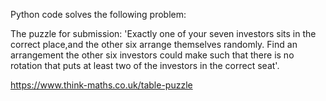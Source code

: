 Python code solves the following problem:

The puzzle for submission: 'Exactly one of your seven investors sits in the correct place,and the other six arrange themselves randomly.
Find an arrangement the other six investors could make such that there is no rotation that puts at least two of the investors in the correct seat'.

https://www.think-maths.co.uk/table-puzzle